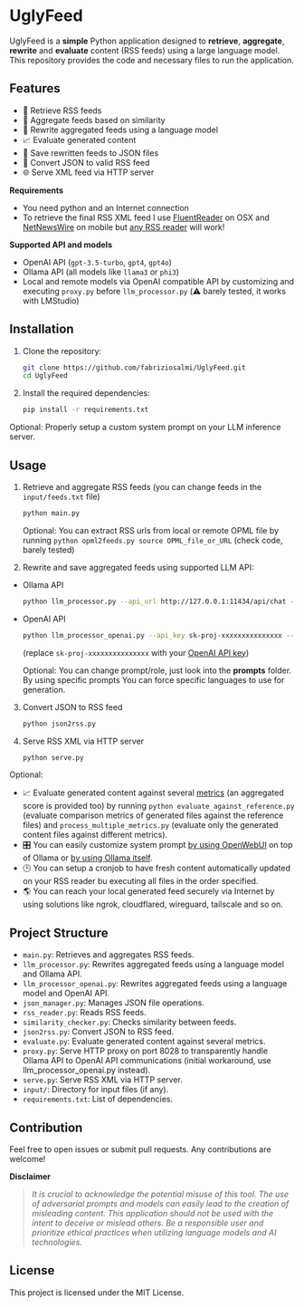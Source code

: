 # UglyFeed

UglyFeed is a **simple** Python application designed to **retrieve**, **aggregate**, **rewrite** and **evaluate** content (RSS feeds) using a large language model. This repository provides the code and necessary files to run the application.

## Features

- 📡 Retrieve RSS feeds
- 🧮 Aggregate feeds based on similarity
- 🤖 Rewrite aggregated feeds using a language model
- 📈 Evaluate generated content
- 💾 Save rewritten feeds to JSON files
- 🔁 Convert JSON to valid RSS feed
- 🌐 Serve XML feed via HTTP server

**Requirements**

- You need python and an Internet connection 
- To retrieve the final RSS XML feed I use [FluentReader](https://github.com/yang991178/fluent-reader) on OSX and [NetNewsWire](https://netnewswire.com/) on mobile but [any RSS reader](https://github.com/topics/rss-reader) will work!

**Supported API and models**

- OpenAI API (`gpt-3.5-turbo`, `gpt4`, `gpt4o`)
- Ollama API (all models like `llama3` or `phi3`)
- Local and remote models via OpenAI compatible API by customizing and executing `proxy.py` before `llm_processor.py` (⚠️ barely tested, it works with LMStudio)

## Installation

1. Clone the repository:
    ```sh
    git clone https://github.com/fabriziosalmi/UglyFeed.git
    cd UglyFeed
    ```

2. Install the required dependencies:
    ```sh
    pip install -r requirements.txt
    ```
Optional: 
Properly setup a custom system prompt on your LLM inference server.
   
## Usage

1. Retrieve and aggregate RSS feeds (you can change feeds in the `input/feeds.txt` file)
    ```sh
    python main.py
    ```

   Optional: You can extract RSS urls from local or remote OPML file by running `python opml2feeds.py source OPML_file_or_URL` (check code, barely tested)

2. Rewrite and save aggregated feeds using supported LLM API:

 - Ollama API
    ```sh
    python llm_processor.py --api_url http://127.0.0.1:11434/api/chat --model llama3
    ```
 - OpenAI API
    ```sh
    python llm_processor_openai.py --api_key sk-proj-xxxxxxxxxxxxxxx --model gpt-3.5-turbo
    ```

   (replace `sk-proj-xxxxxxxxxxxxxxx` with your [OpenAI API key](https://platform.openai.com/api-keys))
   
    Optional: You can change prompt/role, just look into the **prompts** folder. By using specific prompts You can force specific languages to use for generation.
   
3. Convert JSON to RSS feed
    ```sh
    python json2rss.py
    ```
    
4. Serve RSS XML via HTTP server
    ```sh
    python serve.py
    ```

Optional:
- 📈 Evaluate generated content against several [metrics](https://github.com/fabriziosalmi/UglyFeed/blob/main/docs/metrics.md) (an aggregated score is provided too) by running `python evaluate_against_reference.py` (evaluate comparison metrics of generated files against the reference files) and `process_multiple_metrics.py` (evaluate only the generated content files against different metrics).
- 🎛️ You can easily customize system prompt [by using OpenWebUI](https://github.com/open-webui/open-webui) on top of Ollama or [by using Ollama itself](https://github.com/ollama/ollama/blob/main/docs/modelfile.md).
- 🕒 You can setup a cronjob to have fresh content automatically updated on your RSS reader bu executing all files in the order specified.
- 🌎 You can reach your local generated feed securely via Internet by using solutions like ngrok, cloudflared, wireguard, tailscale and so on.


## Project Structure

- `main.py`: Retrieves and aggregates RSS feeds.
- `llm_processor.py`: Rewrites aggregated feeds using a language model and Ollama API.
- `llm_processor_openai.py`: Rewrites aggregated feeds using a language model and OpenAI API.
- `json_manager.py`: Manages JSON file operations.
- `rss_reader.py`: Reads RSS feeds.
- `similarity_checker.py`: Checks similarity between feeds.
- `json2rss.py`: Convert JSON to RSS feed.
- `evaluate.py`: Evaluate generated content against several metrics.
- `proxy.py`: Serve HTTP proxy on port 8028 to transparently handle Ollama API to OpenAI API communications (initial workaround, use llm_processor_openai.py instead).
- `serve.py`: Serve RSS XML via HTTP server.
- `input/`: Directory for input files (if any).
- `requirements.txt`: List of dependencies.

## Contribution

Feel free to open issues or submit pull requests. Any contributions are welcome!

**Disclaimer**

> _It is crucial to acknowledge the potential misuse of this tool. The use of adversarial prompts and models can easily lead to the creation of misleading content. This application should not be used with the intent to deceive or mislead others. Be a responsible user and prioritize ethical practices when utilizing language models and AI technologies._

## License

This project is licensed under the MIT License.
